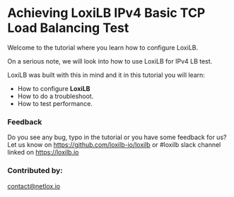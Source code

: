 #  Achieving LoxiLB IPv4 Basic TCP Load Balancing Test

Welcome to the tutorial where you learn how to configure LoxiLB.

On a serious note, we will look into how to use LoxiLB for IPv4 LB test. 

LoxiLB was built with this in mind and it in this tutorial you will learn:

* How to configure **LoxiLB**
* How to do a troubleshoot.
* How to test performance.

### Feedback

Do you see any bug, typo in the tutorial or you have some feedback for us?
Let us know on https://github.com/loxilb-io/loxilb or #loxilb slack channel linked on https://loxilb.io

### Contributed by:
contact@netlox.io

